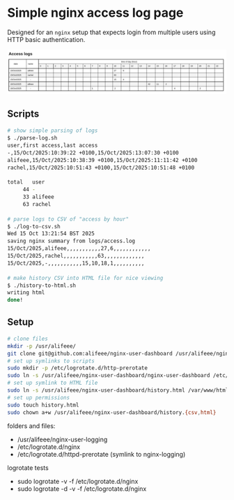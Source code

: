 # Simple nginx access log page

Designed for an `nginx` setup that expects login from multiple users using HTTP basic authentication.

![picture of webpage showing table of access logs](images/example.png)

## Scripts

```bash
# show simple parsing of logs
$ ./parse-log.sh
user,first access,last access
-,15/Oct/2025:10:39:22 +0100,15/Oct/2025:13:07:30 +0100
alifeee,15/Oct/2025:10:38:39 +0100,15/Oct/2025:11:11:42 +0100
rachel,15/Oct/2025:10:51:43 +0100,15/Oct/2025:10:51:48 +0100

total   user
     44 -
     33 alifeee
     63 rachel

# parse logs to CSV of "access by hour"
$ ./log-to-csv.sh
Wed 15 Oct 13:21:54 BST 2025
saving nginx summary from logs/access.log
15/Oct/2025,alifeee,,,,,,,,,,,27,6,,,,,,,,,,,,
15/Oct/2025,rachel,,,,,,,,,,,63,,,,,,,,,,,,,
15/Oct/2025,-,,,,,,,,,,,15,10,18,1,,,,,,,,,,

# make history CSV into HTML file for nice viewing
$ ./history-to-html.sh
writing html
done!
```

## Setup

```bash
# clone files
mkdir -p /usr/alifeee/
git clone git@github.com:alifeee/nginx-user-dashboard /usr/alifeee/nginx-user-dashboard
# set up symlinks to scripts
sudo mkdir -p /etc/logrotate.d/http-prerotate
sudo ln -s /usr/alifeee/nginx-user-dashboard/nginx-user-dashboard /etc/logrotate.d/http-prerotate/nginx-user-dashboard
# set up symlink to HTML file
sudo ln -s /usr/alifeee/nginx-user-dashboard/history.html /var/www/html/access.html
# set up permissions
sudo touch history.html
sudo chown a+w /usr/alifeee/nginx-user-dashboard/history.{csv,html}
```

folders and files:

- /usr/alifeee/nginx-user-logging
- /etc/logrotate.d/nginx
- /etc/logrotate.d/httpd-prerotate (symlink to nginx-logging)

logrotate tests

- sudo logrotate -v -f /etc/logrotate.d/nginx
- sudo logrotate -d -v -f /etc/logrotate.d/nginx
